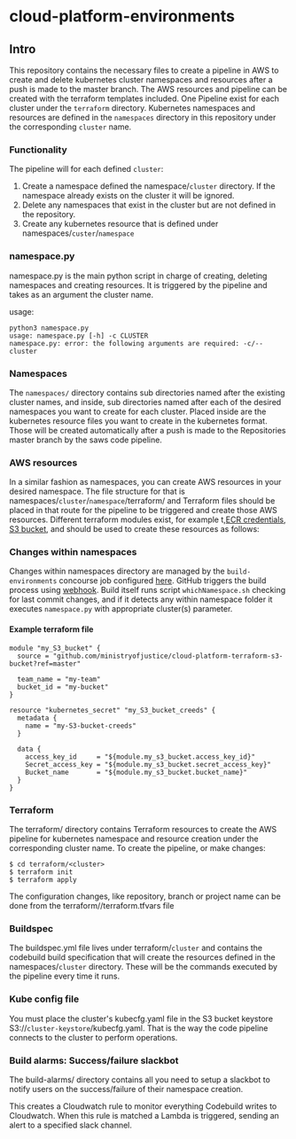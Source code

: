 # cloud-platform-environments

## Intro
This repository contains the necessary files to create a pipeline in AWS to create and delete kubernetes cluster namespaces and resources after a push is made to the master branch. The AWS resources and pipeline can be created with the terraform templates included. One Pipeline exist for each cluster under the `terraform` directory. Kubernetes namespaces and resources are defined in the `namespaces` directory in this repository under the corresponding `cluster` name.

### Functionality
The pipeline will for each defined `cluster`:

1) Create a namespace defined the namespace/`cluster` directory. If the namespace already exists on the cluster it will be ignored.
2) Delete any namespaces that exist in the cluster but are not defined in the repository.
3) Create any kubernetes resource that is defined under namespaces/`custer`/`namespace`

### namespace.py
namespace.py is the main python script in charge of creating, deleting namespaces and creating resources. It is triggered by the pipeline and takes as an argument the cluster name.

usage:

```
python3 namespace.py
usage: namespace.py [-h] -c CLUSTER
namespace.py: error: the following arguments are required: -c/--cluster
```

### Namespaces
The `namespaces/` directory contains sub directories named after the existing cluster names, and inside, sub directories named after each of the desired namespaces you want to create for each cluster. Placed inside are the kubernetes resource files you want to create in the kubernetes format. Those will be created automatically after a push is made to the Repositories master branch by the saws code pipeline.

### AWS resources
In a similar fashion as namespaces, you can create AWS resources in your desired namespace. The file structure for that is namespaces/`cluster`/`namespace`/terraform/ and Terraform files should be placed in that route for the pipeline to be triggered and create those AWS resources. Different terraform modules exist, for example t,[ECR credentials](https://github.com/ministryofjustice/cloud-platform-terraform-ecr-credentials), [S3 bucket](https://github.com/ministryofjustice/cloud-platform-terraform-s3-bucket), and should be used to create these resources as follows:

### Changes within namespaces

Changes within namespaces directory are managed by the `build-environments` concourse job configured [here](https://github.com/ministryofjustice/cloud-platform-concourse/tree/master/pipelines/cloud-platform-live-0/main/build-environments.yaml).
GitHub triggers the build process using [webhook](https://github.com/ministryofjustice/cloud-platform-environments/settings/hooks/32085881). Build itself runs script `whichNamespace.sh` checking for last commit changes, and if it detects any within namespace folder it executes `namespace.py` with appropriate cluster(s) parameter.

#### Example terraform file

```
module "my_S3_bucket" {
  source = "github.com/ministryofjustice/cloud-platform-terraform-s3-bucket?ref=master"

  team_name = "my-team"
  bucket_id = "my-bucket"
}

resource "kubernetes_secret" "my_S3_bucket_creeds" {
  metadata {
    name = "my-S3-bucket-creeds"
  }

  data {
    access_key_id     = "${module.my_s3_bucket.access_key_id}"
    Secret_access_key = "${module.my_s3_bucket.secret_access_key}"
    Bucket_name       = "${module.my_s3_bucket.bucket_name}"
  }
}
```

### Terraform
The terraform/ directory contains Terraform resources to create the AWS pipeline for kubernetes namespace and resource creation under the corresponding cluster name. To create the pipeline, or make changes:

```
$ cd terraform/<cluster>
$ terraform init
$ terraform apply
```

The configuration changes, like repository, branch or project name can be done from the terraform/<cluster>/terraform.tfvars file

### Buildspec
The buildspec.yml file lives under terraform/`cluster` and contains the codebuild build specification that will create the resources defined in the namespaces/`cluster` directory. These will be the commands executed by the pipeline every time it runs.

### Kube config file
You must place the cluster's kubecfg.yaml file in the S3 bucket keystore S3://`cluster-keystore`/kubecfg.yaml. That is the way the code pipeline connects to the cluster to perform operations.

### Build alarms: Success/failure slackbot
The build-alarms/ directory contains all you need to setup a slackbot to notify users on the success/failure of their namespace creation.

This creates a Cloudwatch rule to monitor everything Codebuild writes to Cloudwatch. When this rule is matched a Lambda is triggered, sending an alert to a specified slack channel.
